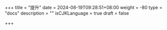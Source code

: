 +++
title = "提升"
date = 2024-08-19T09:28:51+08:00
weight = -80
type = "docs"
description = ""
isCJKLanguage = true
draft = false

+++

